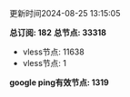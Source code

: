 更新时间2024-08-25 13:15:05

**总订阅: 182**
**总节点: 33318**
- vless节点: 11638
- vless节点: 1

**google ping有效节点: 1319**

